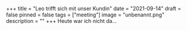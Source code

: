 +++
title = "Leo trifft sich mit unser Kundin"
date = "2021-09-14"
draft = false
pinned = false
tags = ["meeting"]
image = "unbenannt.png"
description = ""
+++
Heute war ich nicht da...
